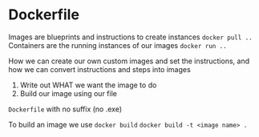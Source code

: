# Dockerfile

Images are blueprints and instructions to create instances `docker pull ..`
Containers are the running instances of our images `docker run ..`

How we can create our own custom images and set the instructions, and how we can convert instructions and steps into images
1) Write out WHAT we want the image to do
2) Build our image using our file

`Dockerfile` with no suffix (no .exe)

To build an image we use `docker build`
`docker build -t <image name> .`